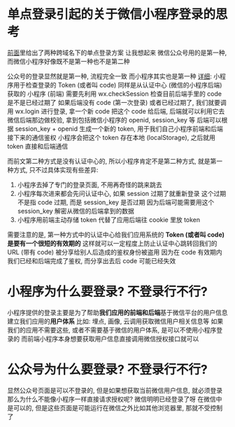 # 单点登录引起的关于微信小程序登录的思考
[前面](./single_sign.md)里给出了两种跨域名下的单点登录方案
让我想起来 微信公众号用的是第一种, 而微信小程序好像既不是第一种也不是第二种

公众号的登录显然就是第一种, 流程完全一致
而小程序其实也是第一种 [详细](https://developers.weixin.qq.com/miniprogram/dev/api/open-api/login/wx.login.html):
  小程序用于检查登录的 Token (或者叫 code) 同样是从认证中心 (微信的小程序后端) 获取的
    小程序 (前端) 需要先利用 wx.checkSession 检查目前后端手里的 code 是不是已经过期了
    如果后端没有 code (第一次登录) 或者已经过期了, 我们就要调用 wx.login 进行登录, 拿一个新 code
  把这个 code 给后端, 后端就可以利用它去微信后端那边做校验, 拿到包括微信小程序的 openid, session_key 等
  后端可以根据 session_key + openid 生成一个新的 token, 用于我们自己小程序前端和后端接下来的通信鉴权
  小程序会把这个 token 存在本地 (localStorage), 之后就用 token 直接和后端通信

而前文第二种方式是没有认证中心的, 所以小程序肯定不是第二种方式, 就是第一种方式, 只不过具体实现有些差异:
  1. 小程序去掉了专门的登录页面, 不用再奇怪的跳来跳去
  2. 小程序每次进来都会先问认证中心, 如果 session 过期了就重新登录
     这个过期不是指 code 过期, 而是 session_key 是否过期
     因为后端可能需要用这个 session_key 解密从微信的后端拿到的数据
  3. 小程序用前端主动存储 token 代替了应用后端往 cookie 里放 token

需要注意的是, 第一种方式中的认证中心给我们应用系统的 **Token (或者叫 code) 是要有一个很短的有效期的**
这样就可以一定程度上防止认证中心跳转回我们的 URL (带有 code) 被分享给别人后造成的鉴权身份被盗用
因为在 code 有效期内我们已经和后端完成了鉴权, 而分享出去后 code 可能已经失效

# 小程序为什么要登录? 不登录行不行?
小程序提供的登录主要是为了帮助**我们应用的前端和后端**基于微信平台的用户信息建立我们应用的**用户体系**
比如: 埋点, 画像, 云调用获取微信用户相关信息等
如果我们的应用不需要这些, 或者不需要基于微信的用户体系, 是可以不使用小程序登录的
而前端小程序本身想要获取用户信息直接调用微信授权接口就可以

# 公众号为什么要登录? 不登录行不行?
显然公众号页面是可以不登录的, 但是如果想获取当前微信用户信息, 就必须登录
那么为什么不能像小程序一样直接请求授权呢? 微信明明已经登录了呀
在微信中是可以的, 但是这些页面是可能运行在微信之外比如其他浏览器里, 那就不受控制了